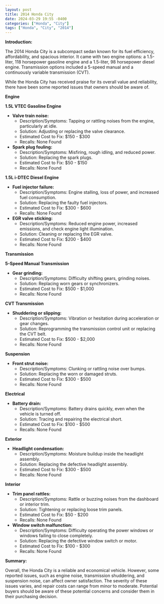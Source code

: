 ```yaml
---
layout: post
title: 2014 Honda City
date: 2024-03-29 19:55 -0400
categories: ["Honda", "City"]
tags: ["Honda", "City", "2014"]
---
```

**Introduction:**

The 2014 Honda City is a subcompact sedan known for its fuel efficiency, affordability, and spacious interior. It came with two engine options: a 1.5-liter, 118 horsepower gasoline engine and a 1.5-liter, 98 horsepower diesel engine. Transmission options included a 5-speed manual and a continuously variable transmission (CVT).

While the Honda City has received praise for its overall value and reliability, there have been some reported issues that owners should be aware of.

**Engine**

**1.5L VTEC Gasoline Engine**

* **Valve train noise:**
    * Description/Symptoms: Tapping or rattling noises from the engine, particularly at idle.
    * Solution: Adjusting or replacing the valve clearance.
    * Estimated Cost to Fix: $150 - $300
    * Recalls: None Found
* **Spark plug fouling:**
    * Description/Symptoms: Misfiring, rough idling, and reduced power.
    * Solution: Replacing the spark plugs.
    * Estimated Cost to Fix: $50 - $150
    * Recalls: None Found

**1.5L i-DTEC Diesel Engine**

* **Fuel injector failure:**
    * Description/Symptoms: Engine stalling, loss of power, and increased fuel consumption.
    * Solution: Replacing the faulty fuel injectors.
    * Estimated Cost to Fix: $300 - $600
    * Recalls: None Found
* **EGR valve sticking:**
    * Description/Symptoms: Reduced engine power, increased emissions, and check engine light illumination.
    * Solution: Cleaning or replacing the EGR valve.
    * Estimated Cost to Fix: $200 - $400
    * Recalls: None Found

**Transmission**

**5-Speed Manual Transmission**

* **Gear grinding:**
    * Description/Symptoms: Difficulty shifting gears, grinding noises.
    * Solution: Replacing worn gears or synchronizers.
    * Estimated Cost to Fix: $500 - $1,000
    * Recalls: None Found

**CVT Transmission**

* **Shuddering or slipping:**
    * Description/Symptoms: Vibration or hesitation during acceleration or gear changes.
    * Solution: Reprogramming the transmission control unit or replacing the CVT belt.
    * Estimated Cost to Fix: $500 - $2,000
    * Recalls: None Found

**Suspension**

* **Front strut noise:**
    * Description/Symptoms: Clunking or rattling noise over bumps.
    * Solution: Replacing the worn or damaged struts.
    * Estimated Cost to Fix: $300 - $500
    * Recalls: None Found

**Electrical**

* **Battery drain:**
    * Description/Symptoms: Battery drains quickly, even when the vehicle is turned off.
    * Solution: Tracing and repairing the electrical short.
    * Estimated Cost to Fix: $100 - $500
    * Recalls: None Found

**Exterior**

* **Headlight condensation:**
    * Description/Symptoms: Moisture buildup inside the headlight assembly.
    * Solution: Replacing the defective headlight assembly.
    * Estimated Cost to Fix: $300 - $500
    * Recalls: None Found

**Interior**

* **Trim panel rattles:**
    * Description/Symptoms: Rattle or buzzing noises from the dashboard or interior trim.
    * Solution: Tightening or replacing loose trim panels.
    * Estimated Cost to Fix: $50 - $200
    * Recalls: None Found
* **Window switch malfunction:**
    * Description/Symptoms: Difficulty operating the power windows or windows failing to close completely.
    * Solution: Replacing the defective window switch or motor.
    * Estimated Cost to Fix: $100 - $300
    * Recalls: None Found

**Summary:**

Overall, the Honda City is a reliable and economical vehicle. However, some reported issues, such as engine noise, transmission shuddering, and suspension noise, can affect owner satisfaction. The severity of these issues varies, and repair costs can range from minor to moderate. Potential buyers should be aware of these potential concerns and consider them in their purchasing decision.
